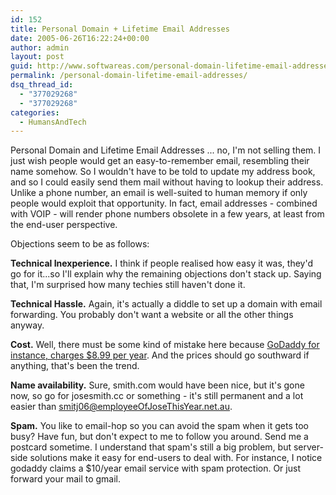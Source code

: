 ```yaml
---
id: 152
title: Personal Domain + Lifetime Email Addresses
date: 2005-06-26T16:22:24+00:00
author: admin
layout: post
guid: http://www.softwareas.com/personal-domain-lifetime-email-addresses
permalink: /personal-domain-lifetime-email-addresses/
dsq_thread_id:
  - "377029268"
  - "377029268"
categories:
  - HumansAndTech
---
```

Personal Domain and Lifetime Email Addresses ... no, I'm not selling them. I just wish people would get an easy-to-remember email, resembling their name somehow. So I wouldn't have to be told to update my address book, and so I could easily send them mail without having to lookup their address. Unlike a phone number, an email is well-suited to human memory if only people would exploit that opportunity. In fact, email addresses - combined with VOIP - will render phone numbers obsolete in a few years, at least from the end-user perspective.

Objections seem to be as follows:

**Technical Inexperience.** I think if people realised how easy it was, they'd go for it...so I'll explain why the remaining objections don't stack up. Saying that, I'm surprised how many techies still haven't done it.

**Technical Hassle.** Again, it's actually a diddle to set up a domain with email forwarding. You probably don't want a website or all the other things anyway.

**Cost.** Well, there must be some kind of mistake here because [GoDaddy for instance, charges $8.99 per year](http://www.godaddy.com/). And the prices should go southward if anything, that's been the trend.

**Name availability.** Sure, smith.com would have been nice, but it's gone now, so go for josesmith.cc or something - it's still permanent and a lot easier than smitj06@employeeOfJoseThisYear.net.au.

**Spam.** You like to email-hop so you can avoid the spam when it gets too busy? Have fun, but don't expect to me to follow you around. Send me a postcard sometime. I understand that spam's still a big problem, but server-side solutions make it easy for end-users to deal with. For instance, I notice godaddy claims a $10/year email service with spam protection. Or just forward your mail to gmail.<!--6d0762e0d8f5d20f60fde3e438fa16cb-->